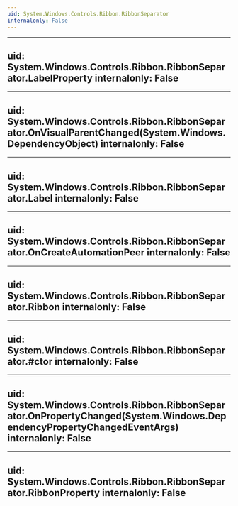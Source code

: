 ```yaml
---
uid: System.Windows.Controls.Ribbon.RibbonSeparator
internalonly: False
---
```


---
uid: System.Windows.Controls.Ribbon.RibbonSeparator.LabelProperty
internalonly: False
---

---
uid: System.Windows.Controls.Ribbon.RibbonSeparator.OnVisualParentChanged(System.Windows.DependencyObject)
internalonly: False
---

---
uid: System.Windows.Controls.Ribbon.RibbonSeparator.Label
internalonly: False
---

---
uid: System.Windows.Controls.Ribbon.RibbonSeparator.OnCreateAutomationPeer
internalonly: False
---

---
uid: System.Windows.Controls.Ribbon.RibbonSeparator.Ribbon
internalonly: False
---

---
uid: System.Windows.Controls.Ribbon.RibbonSeparator.#ctor
internalonly: False
---

---
uid: System.Windows.Controls.Ribbon.RibbonSeparator.OnPropertyChanged(System.Windows.DependencyPropertyChangedEventArgs)
internalonly: False
---

---
uid: System.Windows.Controls.Ribbon.RibbonSeparator.RibbonProperty
internalonly: False
---
